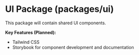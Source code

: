 # UI Package (packages/ui)

This package will contain shared UI components.

**Key Features (Planned):**
- Tailwind CSS
- Storybook for component development and documentation
